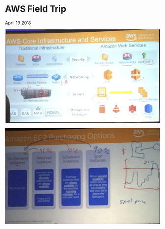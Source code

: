 # AWS Field Trip

April 19 2018


![alt tag](./AWS-Compare.png)

![alt tag](./EC2-Purchasing-Options.png)

